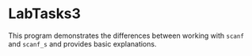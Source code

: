 # LabTasks3
This program demonstrates the differences between working with `scanf` and `scanf_s` and provides basic explanations.
